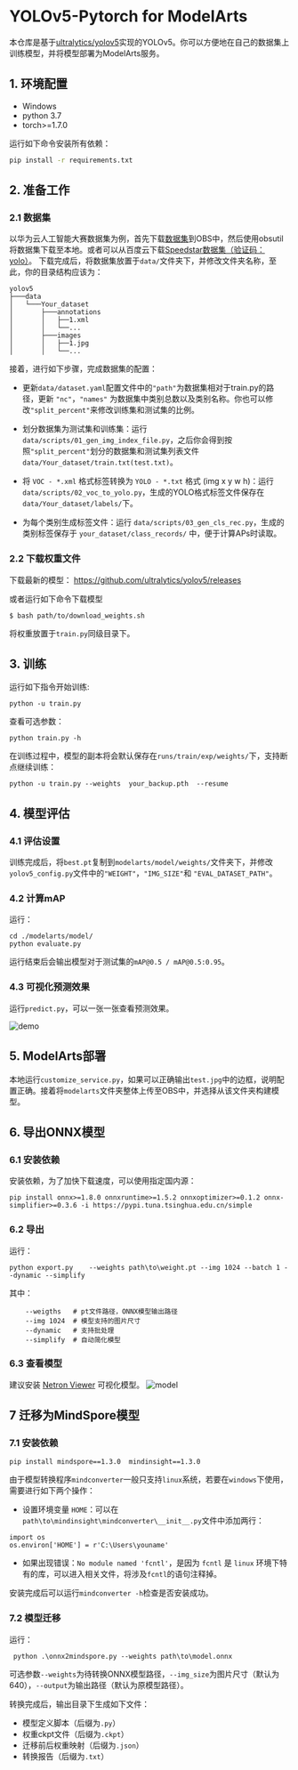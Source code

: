 # YOLOv5-Pytorch for ModelArts

本仓库是基于[ultralytics/yolov5](https://github.com/ultralytics/yolov5)实现的YOLOv5。你可以方便地在自己的数据集上训练模型，并将模型部署为ModelArts服务。

## 1. 环境配置
* Windows
* python 3.7
* torch>=1.7.0

运行如下命令安装所有依赖：
```bash
pip install -r requirements.txt
```

## 2. 准备工作
### 2.1 数据集

以华为云人工智能大赛数据集为例，首先下载[数据集](https://marketplace.huaweicloud.com/markets/aihub/usercenter/?activeTab=MyDownload&id=b3879ae9-dc2a-4b8c-bfaf-428ecf2f1f9e#dataset)到OBS中，然后使用obsutil将数据集下载至本地。或者可以从百度云下载[Speedstar数据集（验证码：yolo）](https://pan.baidu.com/s/1rEd5VljAcuTPE7E9QOGsjA)。
下载完成后，将数据集放置于`data/`文件夹下，并修改文件夹名称，至此，你的目录结构应该为：
```
yolov5
├───data
│   └───Your_dataset
│       ├───annotations
│       │   ├──1.xml
│       │   └──...
│       ├───images
│       │   ├──1.jpg
│       │   └──...
```

接着，进行如下步骤，完成数据集的配置：
* 更新`data/dataset.yaml`配置文件中的`"path"`为数据集相对于train.py的路径，更新 `"nc"`，`"names"` 为数据集中类别总数以及类别名称。你也可以修改`"split_percent"`来修改训练集和测试集的比例。

* 划分数据集为测试集和训练集：运行`data/scripts/01_gen_img_index_file.py`，之后你会得到按照`"split_percent"`划分的数据集和测试集列表文件`data/Your_dataset/train.txt(test.txt)`。

* 将 `VOC - *.xml` 格式标签转换为 `YOLO - *.txt` 格式 (img x y w h)：运行 `data/scripts/02_voc_to_yolo.py`，生成的YOLO格式标签文件保存在`data/Your_dataset/labels/`下。

* 为每个类别生成标签文件：运行 `data/scripts/03_gen_cls_rec.py`，生成的类别标签保存于 `your_dataset/class_records/` 中，便于计算APs时读取。


### 2.2 下载权重文件
下载最新的模型： https://github.com/ultralytics/yolov5/releases

或者运行如下命令下载模型
```
$ bash path/to/download_weights.sh
```
将权重放置于`train.py`同级目录下。

## 3. 训练
运行如下指令开始训练:
```
python -u train.py
```
查看可选参数：
```
python train.py -h
```
在训练过程中，模型的副本将会默认保存在`runs/train/exp/weights/`下，支持断点继续训练：

```
python -u train.py --weights  your_backup.pth  --resume
```

## 4. 模型评估

### 4.1 评估设置
训练完成后，将`best.pt`复制到`modelarts/model/weights/`文件夹下，并修改`yolov5_config.py`文件中的`"WEIGHT"`，`"IMG_SIZE"`和
`"EVAL_DATASET_PATH"`。

### 4.2 计算mAP
运行：
```
cd ./modelarts/model/
python evaluate.py
```
运行结束后会输出模型对于测试集的`mAP@0.5 / mAP@0.5:0.95`。

### 4.3 可视化预测效果

运行`predict.py`，可以一张一张查看预测效果。

![demo](https://gitee.com/junyi-duan/speedstar/raw/master/docs/predict.gif)


## 5. ModelArts部署
本地运行`customize_service.py`，如果可以正确输出`test.jpg`中的边框，说明配置正确。接着将`modelarts`文件夹整体上传至OBS中，并选择从该文件夹构建模型。


## 6. 导出ONNX模型
### 6.1 安装依赖
安装依赖，为了加快下载速度，可以使用指定国内源：
```
pip install onnx>=1.8.0 onnxruntime>=1.5.2 onnxoptimizer>=0.1.2 onnx-simplifier>=0.3.6 -i https://pypi.tuna.tsinghua.edu.cn/simple
```
### 6.2 导出
运行：
```
python export.py    --weights path\to\weight.pt --img 1024 --batch 1 --dynamic --simplify
```
其中：
```
    --weigths   # pt文件路径，ONNX模型输出路径
    --img 1024  # 模型支持的图片尺寸
    --dynamic   # 支持批处理
    --simplify  # 自动简化模型
```

### 6.3 查看模型
建议安装 [Netron Viewer](https://github.com/lutzroeder/netron/releases/) 可视化模型。
![model](https://gitee.com/junyi-duan/speedstar/raw/master/docs/onnx_model_visual.png)


## 7 迁移为MindSpore模型
### 7.1 安装依赖
```
pip install mindspore==1.3.0  mindinsight==1.3.0
```

由于模型转换程序`mindconverter`一般只支持`linux`系统，若要在`windows`下使用，需要进行如下两个操作：

* 设置环境变量 `HOME`：可以在`path\to\mindinsight\mindconverter\__init__.py`文件中添加两行：
```
import os
os.environ['HOME'] = r'C:\Users\youname'
```
* 如果出现错误：`No module named 'fcntl'`，是因为 `fcntl` 是 `linux` 环境下特有的库，可以进入相关文件，将涉及`fcntl`的语句注释掉。

安装完成后可以运行`mindconverter -h`检查是否安装成功。

### 7.2 模型迁移
运行：
```
 python .\onnx2mindspore.py --weights path\to\model.onnx
```
可选参数`--weights`为待转换ONNX模型路径，`--img_size`为图片尺寸（默认为640），`--output`为输出路径（默认为原模型路径）。

转换完成后，输出目录下生成如下文件：
- 模型定义脚本（后缀为`.py`）
- 权重ckpt文件（后缀为`.ckpt`）
- 迁移前后权重映射（后缀为`.json`）
- 转换报告（后缀为`.txt`）



